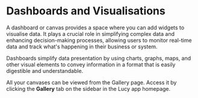 # Dashboards and Visualisations

A dashboard or canvas provides a space where you can add widgets to visualise data. It plays a crucial role in simplifying complex data and enhancing decision-making processes, allowing users to monitor real-time data and track what's happening in their business or system.&#x20;

Dashboards simplify data presentation by using charts, graphs, maps, and other visual elements to convey information in a format that is easily digestible and understandable.

All your canvases can be viewed from the Gallery page. Access it by clicking the **Gallery** tab on the sidebar in the Lucy app homepage.
